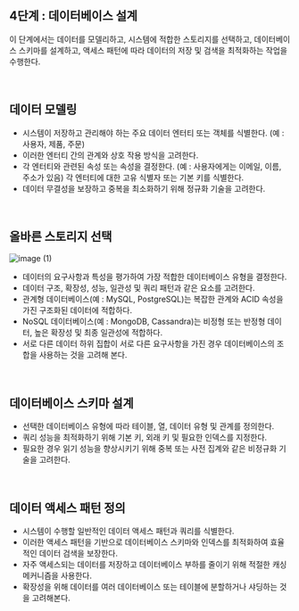 ## 4단계 : 데이터베이스 설계

이 단계에서는 데이터를 모델리하고, 시스템에 적합한 스토리지를 선택하고, 데이터베이스 스키마를 설계하고, 액세스 패턴에 따라 데이터의 저장 및 검색을 최적화하는 작업을 수행한다.

<br>

## 데이터 모델링

- 시스템이 저장하고 관리해야 하는 주요 데이터 엔터티 또는 객체를 식별한다. (예 : 사용자, 제품, 주문)
- 이러한 엔터티 간의 관계와 상호 작용 방식을 고려한다.
- 각 엔터티와 관련된 속성 또는 속성을 결정한다. (예 : 사용자에게는 이메일, 이름, 주소가 있음)
각 엔터티에 대한 고유 식별자 또는 기본 키를 식별한다.
- 데이터 무결성을 보장하고 중복을 최소화하기 위해 정규화 기술을 고려한다.

<br>

## 올바른 스토리지 선택

![image (1)](https://github.com/user-attachments/assets/44665e43-64e9-4b41-be28-703a33c6971a)

- 데이터의 요구사항과 특성을 평가하여 가장 적합한 데이터베이스 유형을 결정한다.
- 데이터 구조, 확장성, 성능, 일관성 및 쿼리 패턴과 같은 요소를 고려한다.
- 관계형 데이터베이스(예 : MySQL, PostgreSQL)는 복잡한 관계와 ACID 속성을 가진 구조화된 데이터에 적합하다.
- NoSQL 데이터베이스(예 : MongoDB, Cassandra)는 비정형 또는 반정형 데이터, 높은 확장성 및 최종 일관성에 적합하다.
- 서로 다른 데이터 하위 집합이 서로 다른 요구사항을 가진 경우 데이터베이스의 조합을 사용하는 것을 고려해 본다.

<br>

## 데이터베이스 스키마 설계

- 선택한 데이터베이스 유형에 따라 테이블, 열, 데이터 유형 및 관계를 정의한다.
- 쿼리 성능을 최적화하기 위해 기본 키, 외래 키 및 필요한 인덱스를 지정한다.
- 필요한 경우 읽기 성능을 향상시키기 위해 중복 또는 사전 집계와 같은 비정규화 기술을 고려한다.

<br>

## 데이터 액세스 패턴 정의

- 시스템이 수행할 일반적인 데이터 액세스 패턴과 쿼리를 식별한다.
- 이러한 액세스 패턴을 기반으로 데이터베이스 스키마와 인덱스를 최적화하여 효율적인 데이터 검색을 보장한다.
- 자주 액세스되는 데이터를 저장하고 데이터베이스 부하를 줄이기 위해 적절한 캐싱 메커니즘을 사용한다.
- 확장성을 위해 데이터를 여러 데이터베이스 또는 테이블에 분할하거나 샤딩하는 것을 고려해본다.